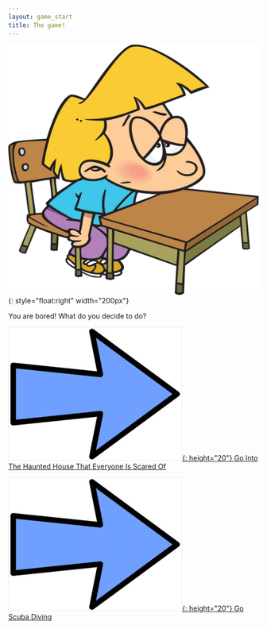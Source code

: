 ```yaml
---
layout: game_start
title: The game!
---
```

![Boredom!](/game/images/bored.jpg){: style="float:right" width="200px"}

You are bored!  What do you decide to do?

[![Choice1:](/game/images/Arrow.jpg){: height="20"} Go Into The Haunted House That Everyone Is Scared Of](house.html)

[![Choice2:](/game/images/Arrow.jpg){: height="20"} Go Scuba Diving](scuba.html)
